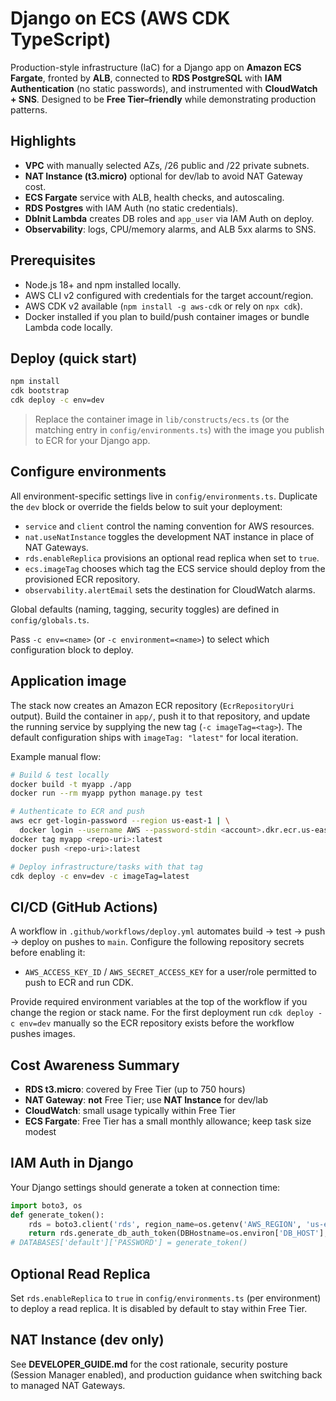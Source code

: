 # Django on ECS (AWS CDK TypeScript)

Production-style infrastructure (IaC) for a Django app on **Amazon ECS Fargate**, fronted by **ALB**, connected to **RDS PostgreSQL** with **IAM Authentication** (no static passwords), and instrumented with **CloudWatch + SNS**. Designed to be **Free Tier–friendly** while demonstrating production patterns.

## Highlights
- **VPC** with manually selected AZs, /26 public and /22 private subnets.
- **NAT Instance (t3.micro)** optional for dev/lab to avoid NAT Gateway cost.
- **ECS Fargate** service with ALB, health checks, and autoscaling.
- **RDS Postgres** with IAM Auth (no static credentials).
- **DbInit Lambda** creates DB roles and `app_user` via IAM Auth on deploy.
- **Observability**: logs, CPU/memory alarms, and ALB 5xx alarms to SNS.

## Prerequisites
- Node.js 18+ and npm installed locally.
- AWS CLI v2 configured with credentials for the target account/region.
- AWS CDK v2 available (`npm install -g aws-cdk` or rely on `npx cdk`).
- Docker installed if you plan to build/push container images or bundle Lambda code locally.

## Deploy (quick start)
```bash
npm install
cdk bootstrap
cdk deploy -c env=dev
```

> Replace the container image in `lib/constructs/ecs.ts` (or the matching entry in `config/environments.ts`) with the image you publish to ECR for your Django app.

## Configure environments
All environment-specific settings live in `config/environments.ts`. Duplicate the `dev` block or override the fields below to suit your deployment:
- `service` and `client` control the naming convention for AWS resources.
- `nat.useNatInstance` toggles the development NAT instance in place of NAT Gateways.
- `rds.enableReplica` provisions an optional read replica when set to `true`.
- `ecs.imageTag` chooses which tag the ECS service should deploy from the provisioned ECR repository.
- `observability.alertEmail` sets the destination for CloudWatch alarms.

Global defaults (naming, tagging, security toggles) are defined in `config/globals.ts`.

Pass `-c env=<name>` (or `-c environment=<name>`) to select which configuration block to deploy.

## Application image
The stack now creates an Amazon ECR repository (`EcrRepositoryUri` output). Build the container in `app/`, push it to that repository, and update the running service by supplying the new tag (`-c imageTag=<tag>`). The default configuration ships with `imageTag: "latest"` for local iteration.

Example manual flow:

```bash
# Build & test locally
docker build -t myapp ./app
docker run --rm myapp python manage.py test

# Authenticate to ECR and push
aws ecr get-login-password --region us-east-1 | \
  docker login --username AWS --password-stdin <account>.dkr.ecr.us-east-1.amazonaws.com
docker tag myapp <repo-uri>:latest
docker push <repo-uri>:latest

# Deploy infrastructure/tasks with that tag
cdk deploy -c env=dev -c imageTag=latest
```

## CI/CD (GitHub Actions)
A workflow in `.github/workflows/deploy.yml` automates build → test → push → deploy on pushes to `main`. Configure the following repository secrets before enabling it:

- `AWS_ACCESS_KEY_ID` / `AWS_SECRET_ACCESS_KEY` for a user/role permitted to push to ECR and run CDK.

Provide required environment variables at the top of the workflow if you change the region or stack name. For the first deployment run `cdk deploy -c env=dev` manually so the ECR repository exists before the workflow pushes images.

## Cost Awareness Summary
- **RDS t3.micro**: covered by Free Tier (up to 750 hours)
- **NAT Gateway**: **not** Free Tier; use **NAT Instance** for dev/lab
- **CloudWatch**: small usage typically within Free Tier
- **ECS Fargate**: Free Tier has a small monthly allowance; keep task size modest

## IAM Auth in Django
Your Django settings should generate a token at connection time:
```python
import boto3, os
def generate_token():
    rds = boto3.client('rds', region_name=os.getenv('AWS_REGION', 'us-east-1'))
    return rds.generate_db_auth_token(DBHostname=os.environ['DB_HOST'], Port=5432, DBUsername=os.environ['DB_USER'])
# DATABASES['default']['PASSWORD'] = generate_token()
```

## Optional Read Replica
Set `rds.enableReplica` to `true` in `config/environments.ts` (per environment) to deploy a read replica. It is disabled by default to stay within Free Tier.

## NAT Instance (dev only)
See **DEVELOPER_GUIDE.md** for the cost rationale, security posture (Session Manager enabled), and production guidance when switching back to managed NAT Gateways.
